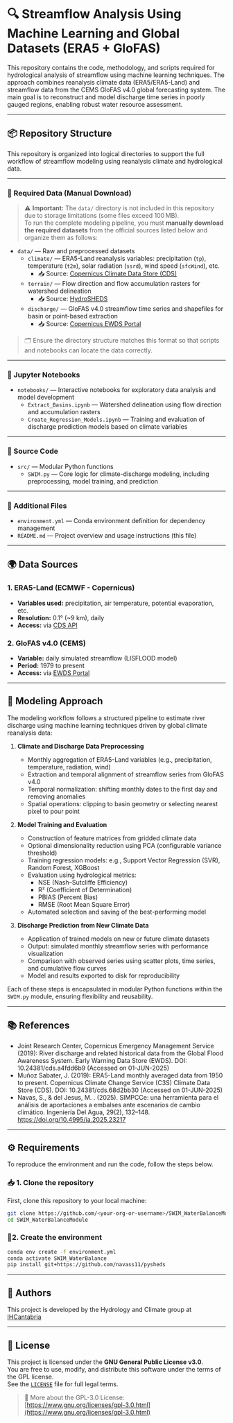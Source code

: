 # 🔍 Streamflow Analysis Using Machine Learning and Global Datasets (ERA5 + GloFAS)

This repository contains the code, methodology, and scripts required for hydrological analysis of streamflow using machine learning techniques. The approach combines reanalysis climate data (ERA5/ERA5-Land) and streamflow data from the CEMS GloFAS v4.0 global forecasting system. The main goal is to reconstruct and model discharge time series in poorly gauged regions, enabling robust water resource assessment.

---

## 📦 Repository Structure

This repository is organized into logical directories to support the full workflow of streamflow modeling using reanalysis climate and hydrological data.

---

### 📁 Required Data (Manual Download)

> ⚠️ **Important:** The `data/` directory is not included in this repository due to storage limitations (some files exceed 100 MB).  
> To run the complete modeling pipeline, you must **manually download the required datasets** from the official sources listed below and organize them as follows:

- `data/` — Raw and preprocessed datasets  
  - `climate/` — ERA5-Land reanalysis variables: precipitation (`tp`), temperature (`t2m`), solar radiation (`ssrd`), wind speed (`sfcWind`), etc.  
    - 📥 Source: [Copernicus Climate Data Store (CDS)](https://cds.climate.copernicus.eu/)  
  - `terrain/` — Flow direction and flow accumulation rasters for watershed delineation  
    - 📥 Source: [HydroSHEDS](https://www.hydrosheds.org/)  
  - `discharge/` — GloFAS v4.0 streamflow time series and shapefiles for basin or point-based extraction  
    - 📥 Source: [Copernicus EWDS Portal](https://ewds.climate.copernicus.eu/datasets/cems-glofas-historical?tab=overview)

> 🗂️ Ensure the directory structure matches this format so that scripts and notebooks can locate the data correctly.

---

### 📒 Jupyter Notebooks

- `notebooks/` — Interactive notebooks for exploratory data analysis and model development  
  - `Extract_Basins.ipynb` — Watershed delineation using flow direction and accumulation rasters  
  - `Create_Regression_Models.ipynb` — Training and evaluation of discharge prediction models based on climate variables

---

### 🧠 Source Code

- `src/` — Modular Python functions  
  - `SWIM.py` — Core logic for climate-discharge modeling, including preprocessing, model training, and prediction

---

### 📄 Additional Files

- `environment.yml` — Conda environment definition for dependency management  
- `README.md` — Project overview and usage instructions (this file)

---

## 🌍 Data Sources

### 1. ERA5-Land (ECMWF - Copernicus)

- **Variables used:** precipitation, air temperature, potential evaporation, etc.  
- **Resolution:** 0.1° (~9 km), daily  
- **Access:** via [CDS API](https://cds.climate.copernicus.eu/)

### 2. GloFAS v4.0 (CEMS)

- **Variable:** daily simulated streamflow (LISFLOOD model)  
- **Period:** 1979 to present  
- **Access:** via [EWDS Portal](https://ewds.climate.copernicus.eu/datasets/cems-glofas-historical?tab=overview)  

---

## 🧠 Modeling Approach

The modeling workflow follows a structured pipeline to estimate river discharge using machine learning techniques driven by global climate reanalysis data:

1. **Climate and Discharge Data Preprocessing**  
   - Monthly aggregation of ERA5-Land variables (e.g., precipitation, temperature, radiation, wind)  
   - Extraction and temporal alignment of streamflow series from GloFAS v4.0  
   - Temporal normalization: shifting monthly dates to the first day and removing anomalies  
   - Spatial operations: clipping to basin geometry or selecting nearest pixel to pour point

2. **Model Training and Evaluation**  
   - Construction of feature matrices from gridded climate data  
   - Optional dimensionality reduction using PCA (configurable variance threshold)  
   - Training regression models: e.g., Support Vector Regression (SVR), Random Forest, XGBoost  
   - Evaluation using hydrological metrics:  
     - NSE (Nash–Sutcliffe Efficiency)  
     - R² (Coefficient of Determination)  
     - PBIAS (Percent Bias)  
     - RMSE (Root Mean Square Error)  
   - Automated selection and saving of the best-performing model

3. **Discharge Prediction from New Climate Data**  
   - Application of trained models on new or future climate datasets  
   - Output: simulated monthly streamflow series with performance visualization  
   - Comparison with observed series using scatter plots, time series, and cumulative flow curves  
   - Model and results exported to disk for reproducibility

Each of these steps is encapsulated in modular Python functions within the `SWIM.py` module, ensuring flexibility and reusability.

---

## 📚 References

- Joint Research Center, Copernicus Emergency Management Service (2019): River discharge and related historical data from the Global Flood Awareness System. Early Warning Data Store (EWDS). DOI: 10.24381/cds.a4fdd6b9 (Accessed on 01-JUN-2025)
- Muñoz Sabater, J. (2019): ERA5-Land monthly averaged data from 1950 to present. Copernicus Climate Change Service (C3S) Climate Data Store (CDS). DOI: 10.24381/cds.68d2bb30 (Accessed on 01-JUN-2025)
- Navas, S., & del Jesus, M. . (2025). SIMPCCe: una herramienta para el análisis de aportaciones a embalses ante escenarios de cambio climático. Ingeniería Del Agua, 29(2), 132–148. https://doi.org/10.4995/ia.2025.23217

---

## ⚙️ Requirements

To reproduce the environment and run the code, follow the steps below.

### 📥 1. Clone the repository

First, clone this repository to your local machine:

```bash
git clone https://github.com/<your-org-or-username>/SWIM_WaterBalanceModule.git
cd SWIM_WaterBalanceModule
```

### 🔧2.  Create the environment

```bash
conda env create -f environment.yml
conda activate SWIM_WaterBalance
pip install git+https://github.com/navass11/pysheds
```

---

## 👥 Authors

This project is developed by the Hydrology and Climate group at [IHCantabria](https://www.ihcantabria.com/)

---


## 📄 License

This project is licensed under the **GNU General Public License v3.0**.  
You are free to use, modify, and distribute this software under the terms of the GPL license.  
See the [`LICENSE`](./LICENSE) file for full legal terms.

> 🔗 More about the GPL-3.0 License: [https://www.gnu.org/licenses/gpl-3.0.html](https://www.gnu.org/licenses/gpl-3.0.html)